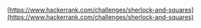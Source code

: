[https://www.hackerrank.com/challenges/sherlock-and-squares](https://www.hackerrank.com/challenges/sherlock-and-squares)
